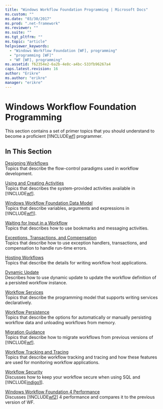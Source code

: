 ```yaml
---
title: "Windows Workflow Foundation Programming | Microsoft Docs"
ms.custom: ""
ms.date: "03/30/2017"
ms.prod: ".net-framework"
ms.reviewer: ""
ms.suite: ""
ms.tgt_pltfrm: ""
ms.topic: "article"
helpviewer_keywords: 
  - "Windows Workflow Foundation [WF], programming"
  - "programming [WF]"
  - "WF [WF], programming"
ms.assetid: f62354e2-6a2b-4e8c-a4bc-533fb96267a4
caps.latest.revision: 16
author: "Erikre"
ms.author: "erikre"
manager: "erikre"
---
```

# Windows Workflow Foundation Programming
This section contains a set of primer topics that you should understand to become a proficient [!INCLUDE[wf](../../../includes/wf-md.md)] programmer.  
  
## In This Section  
 [Designing Workflows](../../../docs/framework/windows-workflow-foundation/designing-workflows.md)  
 Topics that describe the flow-control paradigms used in workflow development.  
  
 [Using and Creating Activities](../../../docs/framework/windows-workflow-foundation/using-and-creating-activities.md)  
 Topics that describes the system-provided activities available in [!INCLUDE[wf](../../../includes/wf-md.md)].  
  
 [Windows Workflow Foundation Data Model](../../../docs/framework/windows-workflow-foundation/data-model.md)  
 Topics that describe variables, arguments and expressions in [!INCLUDE[wf1](../../../includes/wf1-md.md)].  
  
 [Waiting for Input in a Workflow](../../../docs/framework/windows-workflow-foundation/waiting-for-input-in-a-workflow.md)  
 Topics that describes how to use bookmarks and messaging activities.  
  
 [Exceptions, Transactions, and Compensation](../../../docs/framework/windows-workflow-foundation/exceptions-transactions-and-compensation.md)  
 Topics that describe how to use exception handlers, transactions, and compensation to handle run-time errors.  
  
 [Hosting Workflows](../../../docs/framework/windows-workflow-foundation/hosting-workflows.md)  
 Topics that describe the details for writing workflow host applications.  
  
 [Dynamic Update](../../../docs/framework/windows-workflow-foundation/dynamic-update.md)  
 Describes how to use dynamic update to update the workflow definition of a persisted workflow instance.  
  
 [Workflow Services](../../../docs/framework/wcf/feature-details/workflow-services.md)  
 Topics that describe the programming model that supports writing services declaratively.  
  
 [Workflow Persistence](../../../docs/framework/windows-workflow-foundation/workflow-persistence.md)  
 Topics that describe the options for automatically or manually persisting workflow data and unloading workflows from memory.  
  
 [Migration Guidance](../../../docs/framework/windows-workflow-foundation/migration-guidance.md)  
 Topics that describe how to migrate workflows from previous versions of [!INCLUDE[wf](../../../includes/wf-md.md)].  
  
 [Workflow Tracking and Tracing](../../../docs/framework/windows-workflow-foundation/workflow-tracking-and-tracing.md)  
 Topics that describe workflow tracking and tracing and how these features are used for monitoring workflow applications.  
  
 [Workflow Security](../../../docs/framework/windows-workflow-foundation/workflow-security.md)  
 Discusses how to keep your workflow secure when using SQL and [!INCLUDE[indigo1](../../../includes/indigo1-md.md)].  
  
 [Windows Workflow Foundation 4 Performance](../../../docs/framework/windows-workflow-foundation/performance.md)  
 Discusses [!INCLUDE[wf2](../../../includes/wf2-md.md)] 4 performance and compares it to the previous version of WF.